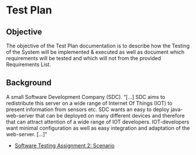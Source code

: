 # Test Plan
## Objective
The objective of the Test Plan documentation is to describe how the Testing of the System will be implemented & executed
as well as document which requirements will be tested and which will not from the provided Requirements List.

## Background
A small Software Development Company (SDC). “[...] SDC aims to redistribute this server on a wide range of 
Internet Of Things (IOT) to present information from sensors etc. SDC wants an easy to deploy java-web-server that can be 
deployed on many different devices and therefore that can attract attention of a wide range of IOT developers. 
IOT-developers want minimal configuration as well as easy integration and adaptation of the web-server. [...]” 


- [Software Testing Assignment 2: Scenario](https://coursepress.lnu.se/kurs/mjukvarutestning/labs/a2/)
